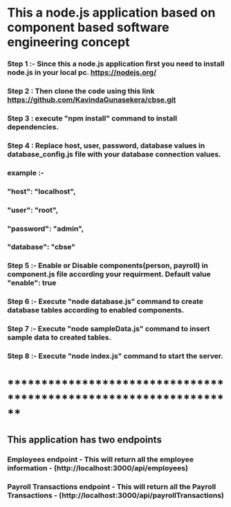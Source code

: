# This a node.js application based on component based software engineering concept

### Step 1 :- Since this a node.js application first you need to install node.js in your local pc. https://nodejs.org/

### Step 2 : Then clone the code using this link https://github.com/KavindaGunasekera/cbse.git

### Step 3 : execute "npm install" command to install dependencies.

### Step 4 : Replace host, user, password, database values in database_config.js file with your database connection values.

### example :- 
###    "host": "localhost",
###    "user": "root",
###    "password": "admin",
###    "database": "cbse"

### Step 5 :- Enable or Disable components(person, payroll) in component.js file according your requirment. Default value "enable": true

### Step 6 :- Execute "node database.js" command to create database tables according to enabled components.

### Step 7 :- Execute "node sampleData.js" command to insert sample data to created tables.

### Step 8 :- Execute "node index.js" command to start the server.

# ******************************************************************

## This application has two endpoints

### Employees endpoint - This will return all the employee information - (http://localhost:3000/api/employees)

### Payroll Transactions endpoint - This will return all the Payroll Transactions - (http://localhost:3000/api/payrollTransactions)